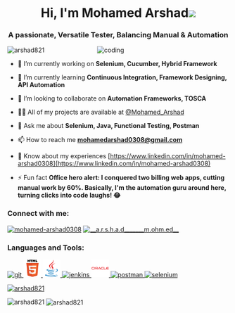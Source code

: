 <h1 align="center">Hi, I'm Mohamed Arshad<img width="30px" src="https://raw.githubusercontent.com/iampavangandhi/iampavangandhi/master/gifs/Hi.gif"></h1>
<h3 align="center">A passionate, Versatile Tester, Balancing Manual & Automation</h3>
<img align="right" alt="coding" width="300" src="https://uploads.toptal.io/blog/image/91302/toptal-blog-image-1434578005589-4e6897ec04cc0b3c7075b9b011ee915c.gif">

<p align="left"> <img src="https://komarev.com/ghpvc/?username=arshad821&label=Profile%20views&color=0e75b6&style=flat" alt="arshad821" /> </p>


- 🔭 I’m currently working on **Selenium, Cucumber, Hybrid Framework**

- 🌱 I’m currently learning **Continuous Integration, Framework Designing, API Automation**

- 👯 I’m looking to collaborate on **Automation Frameworks, TOSCA**

- 👨‍💻 All of my projects are available at [@Mohamed_Arshad](https://github.com/arshad821)

- 💬 Ask me about **Selenium, Java, Functional Testing, Postman**

- 📫 How to reach me **mohamedarshad0308@gmail.com**

- 📄 Know about my experiences [https://www.linkedin.com/in/mohamed-arshad0308](https://www.linkedin.com/in/mohamed-arshad0308)

- ⚡ Fun fact **Office hero alert: I conquered two billing web apps, cutting manual work by 60%. Basically, I'm the automation guru around here, turning clicks into code laughs! 😂**




<h3 align="left">Connect with me:</h3>

<p align="left">
<a href="https://linkedin.com/in/mohamed-arshad0308" target="blank"><img align="center" src="https://raw.githubusercontent.com/rahuldkjain/github-profile-readme-generator/master/src/images/icons/Social/linked-in-alt.svg" alt="mohamed-arshad0308" height="30" width="40" /></a>
<a href="https://instagram.com/__a.r.s.h.a.d_______m.ohm.ed__" target="blank"><img align="center" src="https://raw.githubusercontent.com/rahuldkjain/github-profile-readme-generator/master/src/images/icons/Social/instagram.svg" alt="__a.r.s.h.a.d_______m.ohm.ed__" height="30" width="40" /></a>
</p>

<h3 align="left">Languages and Tools:</h3>

<p align="left"> <a href="https://git-scm.com/" target="_blank" rel="noreferrer"> <img src="https://www.vectorlogo.zone/logos/git-scm/git-scm-icon.svg" alt="git" width="40" height="40"/> </a> <a href="https://www.w3.org/html/" target="_blank" rel="noreferrer"> <img src="https://raw.githubusercontent.com/devicons/devicon/master/icons/html5/html5-original-wordmark.svg" alt="html5" width="40" height="40"/> </a> <a href="https://www.java.com" target="_blank" rel="noreferrer"> <img src="https://raw.githubusercontent.com/devicons/devicon/master/icons/java/java-original.svg" alt="java" width="40" height="40"/> </a> <a href="https://www.jenkins.io" target="_blank" rel="noreferrer"> <img src="https://www.vectorlogo.zone/logos/jenkins/jenkins-icon.svg" alt="jenkins" width="40" height="40"/> </a> <a href="https://www.oracle.com/" target="_blank" rel="noreferrer"> <img src="https://raw.githubusercontent.com/devicons/devicon/master/icons/oracle/oracle-original.svg" alt="oracle" width="40" height="40"/> </a> <a href="https://postman.com" target="_blank" rel="noreferrer"> <img src="https://www.vectorlogo.zone/logos/getpostman/getpostman-icon.svg" alt="postman" width="40" height="40"/> </a> <a href="https://www.selenium.dev" target="_blank" rel="noreferrer"> <img src="https://raw.githubusercontent.com/detain/svg-logos/780f25886640cef088af994181646db2f6b1a3f8/svg/selenium-logo.svg" alt="selenium" width="40" height="40"/> </a> </p>

<p align="left"> <a href="https://github.com/ryo-ma/github-profile-trophy"><img src="https://github-profile-trophy.vercel.app/?username=arshad821" alt="arshad821" /></a> </p>

<p><img align="left" src="https://github-readme-stats.vercel.app/api/top-langs?username=arshad821&show_icons=true&locale=en&layout=compact" alt="arshad821" /></p>

<p>&nbsp;<img align="center" src="https://github-readme-stats.vercel.app/api?username=arshad821&show_icons=true&locale=en" alt="arshad821" /></p>
